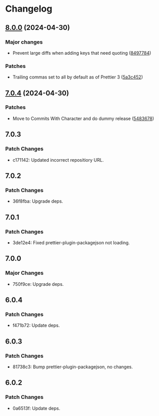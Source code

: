 # Changelog

## [8.0.0](https://github.com/will-stone/prettier-config/compare/v7.0.4...v8.0.0) (2024-04-30)

### Major changes

- Prevent large diffs when adding keys that need quoting
  ([8497784](https://github.com/will-stone/prettier-config/commit/849778494cddafb5d6efff0555ba35b969647aee))

### Patches

- Trailing commas set to all by default as of Prettier 3
  ([5a3c452](https://github.com/will-stone/prettier-config/commit/5a3c452d5087a34b10587e4387027abf873e8796))

## [7.0.4](https://github.com/will-stone/prettier-config/compare/v7.0.3...v7.0.4) (2024-04-30)

### Patches

- Move to Commits With Character and do dummy release
  ([5483678](https://github.com/will-stone/prettier-config/commit/5483678f455063819a15e96633393b2a5d564976))

## 7.0.3

### Patch Changes

- c171142: Updated incorrect repositiory URL.

## 7.0.2

### Patch Changes

- 36f8fba: Upgrade deps.

## 7.0.1

### Patch Changes

- 3de12e4: Fixed prettier-plugin-packagejson not loading.

## 7.0.0

### Major Changes

- 750f9ce: Upgrade deps.

## 6.0.4

### Patch Changes

- f471b72: Update deps.

## 6.0.3

### Patch Changes

- 81738c3: Bump prettier-plugin-packagejson, no changes.

## 6.0.2

### Patch Changes

- 0a6513f: Update deps.
